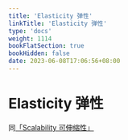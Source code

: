 ```yaml
---
title: 'Elasticity 弹性'
linkTitle: 'Elasticity 弹性'
type: 'docs'
weight: 1114
bookFlatSection: true
bookHidden: false
date: 2023-06-08T17:06:56+08:00
---
```


# Elasticity 弹性
同[「Scalability 可伸缩性」](./scalability.md)
